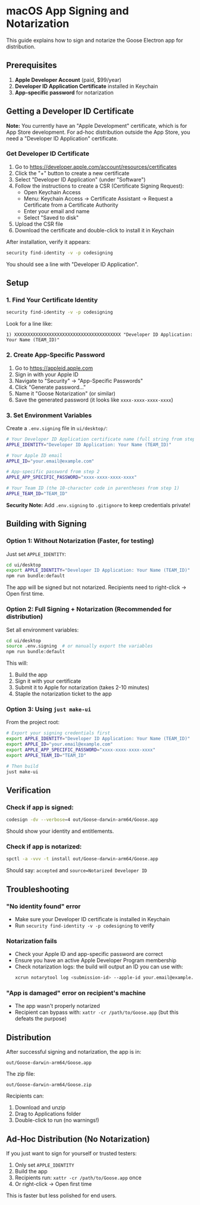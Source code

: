 # macOS App Signing and Notarization

This guide explains how to sign and notarize the Goose Electron app for distribution.

## Prerequisites

1. **Apple Developer Account** (paid, $99/year)
2. **Developer ID Application Certificate** installed in Keychain
3. **App-specific password** for notarization

## Getting a Developer ID Certificate

**Note:** You currently have an "Apple Development" certificate, which is for App Store development. For ad-hoc distribution outside the App Store, you need a "Developer ID Application" certificate.

### Get Developer ID Certificate

1. Go to <https://developer.apple.com/account/resources/certificates>
2. Click the "+" button to create a new certificate
3. Select "Developer ID Application" (under "Software")
4. Follow the instructions to create a CSR (Certificate Signing Request):
   - Open Keychain Access
   - Menu: Keychain Access → Certificate Assistant → Request a Certificate from a Certificate Authority
   - Enter your email and name
   - Select "Saved to disk"
5. Upload the CSR file
6. Download the certificate and double-click to install it in Keychain

After installation, verify it appears:
```bash
security find-identity -v -p codesigning
```

You should see a line with "Developer ID Application".

## Setup

### 1. Find Your Certificate Identity

```bash
security find-identity -v -p codesigning
```

Look for a line like:
```
1) XXXXXXXXXXXXXXXXXXXXXXXXXXXXXXXXXXXXXXXX "Developer ID Application: Your Name (TEAM_ID)"
```

### 2. Create App-Specific Password

1. Go to <https://appleid.apple.com>
2. Sign in with your Apple ID
3. Navigate to "Security" → "App-Specific Passwords"
4. Click "Generate password..."
5. Name it "Goose Notarization" (or similar)
6. Save the generated password (it looks like `xxxx-xxxx-xxxx-xxxx`)

### 3. Set Environment Variables

Create a `.env.signing` file in `ui/desktop/`:

```bash
# Your Developer ID Application certificate name (full string from step 1)
APPLE_IDENTITY="Developer ID Application: Your Name (TEAM_ID)"

# Your Apple ID email
APPLE_ID="your.email@example.com"

# App-specific password from step 2
APPLE_APP_SPECIFIC_PASSWORD="xxxx-xxxx-xxxx-xxxx"

# Your Team ID (the 10-character code in parentheses from step 1)
APPLE_TEAM_ID="TEAM_ID"
```

**Security Note:** Add `.env.signing` to `.gitignore` to keep credentials private!

## Building with Signing

### Option 1: Without Notarization (Faster, for testing)

Just set `APPLE_IDENTITY`:

```bash
cd ui/desktop
export APPLE_IDENTITY="Developer ID Application: Your Name (TEAM_ID)"
npm run bundle:default
```

The app will be signed but not notarized. Recipients need to right-click → Open first time.

### Option 2: Full Signing + Notarization (Recommended for distribution)

Set all environment variables:

```bash
cd ui/desktop
source .env.signing  # or manually export the variables
npm run bundle:default
```

This will:
1. Build the app
2. Sign it with your certificate
3. Submit it to Apple for notarization (takes 2-10 minutes)
4. Staple the notarization ticket to the app

### Option 3: Using `just make-ui`

From the project root:

```bash
# Export your signing credentials first
export APPLE_IDENTITY="Developer ID Application: Your Name (TEAM_ID)"
export APPLE_ID="your.email@example.com"
export APPLE_APP_SPECIFIC_PASSWORD="xxxx-xxxx-xxxx-xxxx"
export APPLE_TEAM_ID="TEAM_ID"

# Then build
just make-ui
```

## Verification

### Check if app is signed:

```bash
codesign -dv --verbose=4 out/Goose-darwin-arm64/Goose.app
```

Should show your identity and entitlements.

### Check if app is notarized:

```bash
spctl -a -vvv -t install out/Goose-darwin-arm64/Goose.app
```

Should say: `accepted` and `source=Notarized Developer ID`

## Troubleshooting

### "No identity found" error

- Make sure your Developer ID certificate is installed in Keychain
- Run `security find-identity -v -p codesigning` to verify

### Notarization fails

- Check your Apple ID and app-specific password are correct
- Ensure you have an active Apple Developer Program membership
- Check notarization logs: the build will output an ID you can use with:
  ```bash
  xcrun notarytool log <submission-id> --apple-id your.email@example.com --password xxxx-xxxx-xxxx-xxxx --team-id TEAM_ID
  ```

### "App is damaged" error on recipient's machine

- The app wasn't properly notarized
- Recipient can bypass with: `xattr -cr /path/to/Goose.app` (but this defeats the purpose)

## Distribution

After successful signing and notarization, the app is in:
```
out/Goose-darwin-arm64/Goose.app
```

The zip file:
```
out/Goose-darwin-arm64/Goose.zip
```

Recipients can:
1. Download and unzip
2. Drag to Applications folder
3. Double-click to run (no warnings!)

## Ad-Hoc Distribution (No Notarization)

If you just want to sign for yourself or trusted testers:

1. Only set `APPLE_IDENTITY`
2. Build the app
3. Recipients run: `xattr -cr /path/to/Goose.app` once
4. Or right-click → Open first time

This is faster but less polished for end users.
